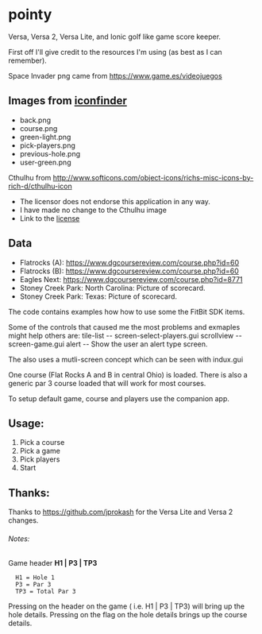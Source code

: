 # pointy
Versa, Versa 2, Versa Lite, and Ionic golf like game score keeper.

First off I'll give credit to the resources I'm using (as best as I can remember).

Space Invader png came from https://www.game.es/videojuegos

## Images from [iconfinder](https://www.iconfinder.com)
 * back.png
 * course.png
 * green-light.png
 * pick-players.png
 * previous-hole.png
 * user-green.png
 
Cthulhu from http://www.softicons.com/object-icons/richs-misc-icons-by-rich-d/cthulhu-icon
 * The licensor does not endorse this application in any way.
 * I have made no change to the Cthulhu image
 * Link to the [license](https://creativecommons.org/licenses/by-nc-sa/3.0/)

## Data
 * Flatrocks (A): https://www.dgcoursereview.com/course.php?id=60
 * Flatrocks (B): https://www.dgcoursereview.com/course.php?id=60
 * Eagles Next:  https://www.dgcoursereview.com/course.php?id=8771
 * Stoney Creek Park: North Carolina: Picture of scorecard.
 * Stoney Creek Park: Texas: Picture of scorecard.
 

The code contains examples how how to use some the FitBit SDK items.

Some of the controls that caused me the most problems and exmaples might help others are:
  tile-list -- screen-select-players.gui
  scrollview -- screen-game.gui
  alert -- Show the user an alert type screen.
  
The also uses a mutli-screen concept which can be seen with indux.gui

One course (Flat Rocks A and B in central Ohio) is loaded.
There is also a generic par 3 course loaded that will work for most courses.

To setup default game, course and players use the companion app.

## Usage:
1. Pick a course
2. Pick a game
3. Pick players
4. Start

## Thanks:
Thanks to https://github.com/jprokash for the Versa Lite and Versa 2 changes.

###### Notes:
   Game header **H1 | P3 | TP3**
   
      H1 = Hole 1
      P3 = Par 3
      TP3 = Total Par 3

   Pressing on the header on the game ( i.e. H1 | P3 | TP3) will bring up the hole details.
   Pressing on the flag on the hole details brings up the course details.
